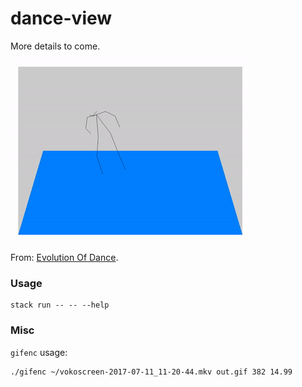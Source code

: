 # dance-view

More details to come.

![](images/evolution_of_dance.gif)

From: [Evolution Of Dance](https://www.youtube.com/watch?v=dMH0bHeiRNg).

### Usage

```
stack run -- -- --help
```


### Misc

`gifenc` usage:

```
./gifenc ~/vokoscreen-2017-07-11_11-20-44.mkv out.gif 382 14.99
```
